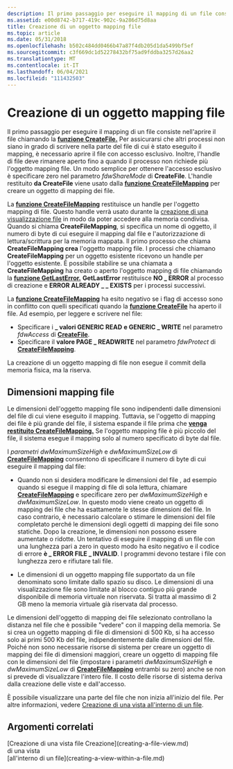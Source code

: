 ```yaml
---
description: Il primo passaggio per eseguire il mapping di un file consiste nell'aprire il file chiamando la funzione CreateFile.
ms.assetid: e00d8742-b717-419c-902c-9a286d75d8aa
title: Creazione di un oggetto mapping file
ms.topic: article
ms.date: 05/31/2018
ms.openlocfilehash: b502c484dd0466b47a87f4db205d1da5499bf5ef
ms.sourcegitcommit: c3f669dc1d52278432bf75ad9fddba3257d26aa2
ms.translationtype: MT
ms.contentlocale: it-IT
ms.lasthandoff: 06/04/2021
ms.locfileid: "111432503"
---
```

# <a name="creating-a-file-mapping-object"></a>Creazione di un oggetto mapping file

Il primo passaggio per eseguire il mapping di un file consiste nell'aprire il file chiamando la [**funzione CreateFile.**](/windows/win32/api/fileapi/nf-fileapi-createfilea) Per assicurarsi che altri processi non siano in grado di scrivere nella parte del file di cui è stato eseguito il mapping, è necessario aprire il file con accesso esclusivo. Inoltre, l'handle di file deve rimanere aperto fino a quando il processo non richiede più l'oggetto mapping file. Un modo semplice per ottenere l'accesso esclusivo è specificare zero nel parametro *fdwShareMode* di **CreateFile**. L'handle restituito **da CreateFile** viene usato dalla [**funzione CreateFileMapping**](/windows/desktop/api/WinBase/nf-winbase-createfilemappinga) per creare un oggetto di mapping dei file.

La [**funzione CreateFileMapping**](/windows/desktop/api/WinBase/nf-winbase-createfilemappinga) restituisce un handle per l'oggetto mapping di file. Questo handle verrà usato durante la [creazione di una visualizzazione file](creating-a-file-view.md) in modo da poter accedere alla memoria condivisa. Quando si chiama **CreateFileMapping**, si specifica un nome di oggetto, il numero di byte di cui eseguire il mapping dal file e l'autorizzazione di lettura/scrittura per la memoria mappata. Il primo processo che chiama **CreateFileMapping crea** l'oggetto mapping file. I processi che chiamano **CreateFileMapping** per un oggetto esistente ricevono un handle per l'oggetto esistente. È possibile stabilire se una chiamata a **CreateFileMapping** ha creato o aperto l'oggetto mapping di file chiamando la [**funzione GetLastError.**](/windows/win32/api/errhandlingapi/nf-errhandlingapi-getlasterror) **GetLastError** restituisce **NO \_ ERROR** al processo di creazione e **ERROR ALREADY \_ \_ EXISTS** per i processi successivi.

La [**funzione CreateFileMapping**](/windows/desktop/api/WinBase/nf-winbase-createfilemappinga) ha esito negativo se i flag di accesso sono in conflitto con quelli specificati quando la [**funzione CreateFile**](/windows/win32/api/fileapi/nf-fileapi-createfilea) ha aperto il file. Ad esempio, per leggere e scrivere nel file:

-   Specificare i **\_ valori GENERIC READ** **e GENERIC \_ WRITE** nel parametro *fdwAccess* di [**CreateFile**](/windows/win32/api/fileapi/nf-fileapi-createfilea).
-   Specificare il **valore PAGE \_ READWRITE** nel parametro *fdwProtect* di [**CreateFileMapping**](/windows/desktop/api/WinBase/nf-winbase-createfilemappinga).

La creazione di un oggetto mapping di file non esegue il commit della memoria fisica, ma la riserva.

## <a name="file-mapping-size"></a>Dimensioni mapping file

Le dimensioni dell'oggetto mapping file sono indipendenti dalle dimensioni del file di cui viene eseguito il mapping. Tuttavia, se l'oggetto di mapping dei file è più grande del file, il sistema espande il file prima che [**venga restituito CreateFileMapping.**](/windows/desktop/api/WinBase/nf-winbase-createfilemappinga) Se l'oggetto mapping file è più piccolo del file, il sistema esegue il mapping solo al numero specificato di byte dal file.

I *parametri dwMaximumSizeHigh* e *dwMaximumSizeLow* di [**CreateFileMapping**](/windows/desktop/api/WinBase/nf-winbase-createfilemappinga) consentono di specificare il numero di byte di cui eseguire il mapping dal file:

-   Quando non si desidera modificare le dimensioni del file , ad esempio quando si esegue il mapping di file di sola lettura, chiamare [**CreateFileMapping**](/windows/desktop/api/WinBase/nf-winbase-createfilemappinga) e specificare zero per *dwMaximumSizeHigh* e *dwMaximumSizeLow*. In questo modo viene creato un oggetto di mapping dei file che ha esattamente le stesse dimensioni del file. In caso contrario, è necessario calcolare o stimare le dimensioni del file completato perché le dimensioni degli oggetti di mapping dei file sono statiche. Dopo la creazione, le dimensioni non possono essere aumentate o ridotte. Un tentativo di eseguire il mapping di un file con una lunghezza pari a zero in questo modo ha esito negativo e il codice di errore **è \_ ERROR FILE \_ INVALID**. I programmi devono testare i file con lunghezza zero e rifiutare tali file.

-   Le dimensioni di un oggetto mapping file supportato da un file denominato sono limitate dallo spazio su disco. Le dimensioni di una visualizzazione file sono limitate al blocco contiguo più grande disponibile di memoria virtuale non riservata. Si tratta al massimo di 2 GB meno la memoria virtuale già riservata dal processo.

Le dimensioni dell'oggetto di mapping dei file selezionato controllano la distanza nel file che è possibile "vedere" con il mapping della memoria. Se si crea un oggetto mapping di file di dimensioni di 500 Kb, si ha accesso solo ai primi 500 Kb del file, indipendentemente dalle dimensioni del file. Poiché non sono necessarie risorse di sistema per creare un oggetto di mapping dei file di dimensioni maggiori, creare un oggetto di mapping file con le dimensioni del file (impostare i parametri *dwMaximumSizeHigh* e *dwMaximumSizeLow* di [**CreateFileMapping**](/windows/desktop/api/WinBase/nf-winbase-createfilemappinga) entrambi su zero) anche se non si prevede di visualizzare l'intero file. Il costo delle risorse di sistema deriva dalla creazione delle viste e dall'accesso.

È possibile visualizzare una parte del file che non inizia all'inizio del file. Per altre informazioni, vedere [Creazione di una vista all'interno di un file](creating-a-view-within-a-file.md).

## <a name="related-topics"></a>Argomenti correlati

<dl> <dt>
[Creazione di una vista file Creazione](creating-a-file-view.md)
</dt> di una vista <dt> 
[all'interno di un file](creating-a-view-within-a-file.md)
</dt> </dl>


 
